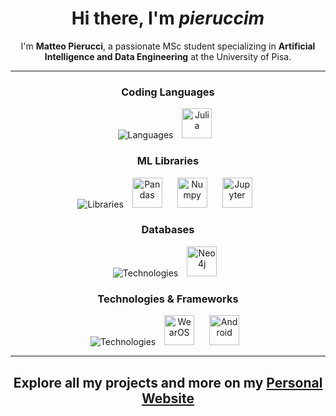 <!--
**pieruccim/pieruccim** is a ✨ _special_ ✨ repository because its `README.md` (this file) appears on your GitHub profile.

Here are some ideas to get you started:

- 🔭 I’m currently working on ...
- 🌱 I’m currently learning ...
- 👯 I’m looking to collaborate on ...
- 🤔 I’m looking for help with ...
- 💬 Ask me about ...
- 📫 How to reach me: ...
- 😄 Pronouns: ...
- ⚡ Fun fact: ...
-->

<div align="center">
  
# **Hi there, I'm *pieruccim***

</div>

<div align="center">

I'm **Matteo Pierucci**, a passionate MSc student specializing in **Artificial Intelligence and Data Engineering** at the University of Pisa.

</div>
<hr>

<div align="center">

### Coding Languages

![Languages](https://skillicons.dev/icons?i=java,python,c,cpp,html,css,javascript,php&theme=light)
<span style="margin: 0px 10px"><img height="48" src="https://static-00.iconduck.com/assets.00/julia-icon-512x512-wxn1d5ag.png" alt="Julia" title="Julia"/></span>

### ML Libraries

![Libraries](https://skillicons.dev/icons?i=pytorch,tensorflow,opencv&theme=light)
<span style="margin: 0px 10px"><img height="48" src="https://upload.wikimedia.org/wikipedia/commons/thumb/2/22/Pandas_mark.svg/1200px-Pandas_mark.svg.png" alt="Pandas" title="Pandas"/></span>
<span style="margin: 0px 10px"><img height="48" src="https://encrypted-tbn0.gstatic.com/images?q=tbn:ANd9GcTvtj4KdFU7jmWYeRrQkvVrXutBhv0NQZourbWmG7333Q&s" alt="Numpy" title="Numpy"/></span>
<span style="margin: 0px 10px"><img height="48" src="https://jupyter.org/assets/share.png" alt="Jupyter" title="Jupyter"/></span>

### Databases

![Technologies](https://skillicons.dev/icons?i=mysql,mongodb&theme=light)
<span style="margin: 0px 10px"><img height="48" src="[https://jupyter.org/assets/share.png](https://go.neo4j.com/rs/710-RRC-335/images/neo4j_logo_globe.png)" alt="Neo4j" title="Neo4j"/></span>

### Technologies & Frameworks

![Technologies](https://skillicons.dev/icons?i=linux,git,github,matlab,laravel,docker,&theme=light)
<span style="margin: 0px 10px"><img height="48" src="https://upload.wikimedia.org/wikipedia/commons/thumb/2/2b/Wear_OS_icon.svg/1280px-Wear_OS_icon.svg.png" alt="WearOS" title="WearOS"/></span>
<span style="margin: 0px 10px"><img height="48" src="https://cdn-icons-png.flaticon.com/512/174/174836.png" alt="Android" title="Android"/></span>


<hr> 

<h2 align="center">

Explore all my projects and more on my [Personal Website](Link)

</h2>
